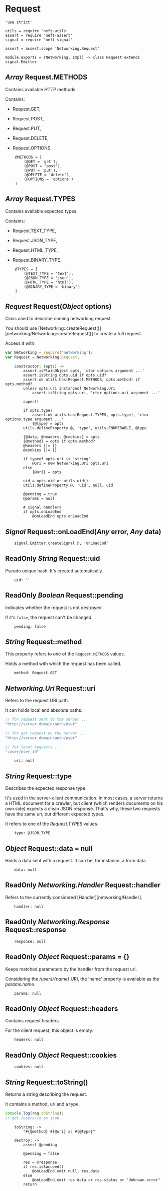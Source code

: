 Request
=======

	'use strict'

	utils = require 'neft-utils'
	assert = require 'neft-assert'
	signal = require 'neft-signal'

	assert = assert.scope 'Networking.Request'

	module.exports = (Networking, Impl) -> class Request extends signal.Emitter

*Array* Request.METHODS
-----------------------

Contains available *HTTP* methods.

Contains:
 - Request.GET,
 - Request.POST,
 - Request.PUT,
 - Request.DELETE,
 - Request.OPTIONS.

		@METHODS = [
			(@GET = 'get'),
			(@POST = 'post'),
			(@PUT = 'put'),
			(@DELETE = 'delete'),
			(@OPTIONS = 'options')
		]

*Array* Request.TYPES
---------------------

Contains available expected types.

Contains:
 - Request.TEXT_TYPE,
 - Request.JSON_TYPE,
 - Request.HTML_TYPE,
 - Request.BINARY_TYPE.

		@TYPES = [
			(@TEXT_TYPE = 'text'),
			(@JSON_TYPE = 'json'),
			(@HTML_TYPE = 'html'),
			(@BINARY_TYPE = 'binary')
		]

*Request* Request(*Object* options)
-----------------------------------

Class used to describe coming networking request.

You should use [Networking::createRequest()][networking/Networking::createRequest()]
to create a full request.

Access it with:
```javascript
var Networking = require('networking');
var Request = Networking.Request;
```

		constructor: (opts) ->
			assert.isPlainObject opts, 'ctor options argument ...'
			assert.isString opts.uid if opts.uid?
			assert.ok utils.has(Request.METHODS, opts.method) if opts.method?
			unless opts.uri instanceof Networking.Uri
				assert.isString opts.uri, 'ctor options.uri argument ...'

			super()

			if opts.type?
				assert.ok utils.has(Request.TYPES, opts.type), 'ctor options.type argument ...'
				{@type} = opts
			utils.defineProperty @, 'type', utils.ENUMERABLE, @type

			{@data, @headers, @cookies} = opts
			{@method} = opts if opts.method?
			@headers ||= {}
			@cookies ||= {}

			if typeof opts.uri is 'string'
				@uri = new Networking.Uri opts.uri
			else
				{@uri} = opts

			uid = opts.uid or utils.uid()
			utils.defineProperty @, 'uid', null, uid

			@pending = true
			@params = null

			# signal handlers
			if opts.onLoadEnd
				@onLoadEnd opts.onLoadEnd

*Signal* Request::onLoadEnd(*Any* error, *Any* data)
----------------------------------------------------

		signal.Emitter.createSignal @, 'onLoadEnd'

ReadOnly *String* Request::uid
------------------------------

Pseudo unique hash. It's created automatically.

		uid: ''

ReadOnly *Boolean* Request::pending
-----------------------------------

Indicates whether the request is not destroyed.

If it's `false`, the request can't be changed.

		pending: false

*String* Request::method
------------------------

This property refers to one of the `Request.METHODS` values.

Holds a method with which the request has been called.

		method: Request.GET

*Networking.Uri* Request::uri
-----------------------------

Refers to the request URI path.

It can holds local and absolute paths.

```javascript
// for request sent to the server ...
"http://server.domain/auth/user"

// for got request on the server ...
"http://server.domain/auth/user"

// for local requests ...
"/user/user_id"
```

		uri: null

*String* Request::type
----------------------

Describes the expected response type.

It's used in the server-client communication.
In most cases, a server returns a HTML document for a crawler, but client
(which renders documents on his own side) expects a clean JSON response.
That's why, these two requests have the same uri, but different expected types.

It refers to one of the *Request.TYPES* values.

		type: @JSON_TYPE

*Object* Request::data = null
-----------------------------

Holds a data sent with a request.
It can be, for instance, a form data.

		data: null

ReadOnly *Networking.Handler* Request::handler
----------------------------------------------

Refers to the currently considered [Handler][networking/Handler].

		handler: null

ReadOnly *Networking.Response* Request::response
------------------------------------------------

		response: null

ReadOnly *Object* Request::params = {}
--------------------------------------

Keeps matched parameters by the handler from the request uri.

Considering the */users/{name}* URI,
the 'name' property is available as the *params.name*.

		params: null

ReadOnly *Object* Request::headers
----------------------------------

Contains request headers.

For the client request, this object is empty.

		headers: null

ReadOnly *Object* Request::cookies
----------------------------------

		cookies: null

*String* Request::toString()
----------------------------

Returns a string describing the request.

It contains a method, uri and a type.

```javascript
console.log(req.toString);
// get /users/id as json
```

		toString: ->
			"#{@method} #{@uri} as #{@type}"

		destroy: ->
			assert @pending

			@pending = false

			res = @response
			if res.isSucceed()
				@onLoadEnd.emit null, res.data
			else
				@onLoadEnd.emit res.data or res.status or "Unknown error"
			return
